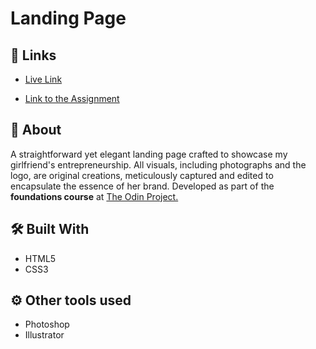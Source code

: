# Landing Page

## 🔗 Links

- [Live Link](https://alejandroxvii.github.io/landing-page/)

- [Link to the Assignment](https://www.theodinproject.com/lessons/foundations-landing-page)

## 📝 About

A straightforward yet elegant landing page crafted to showcase my girlfriend's entrepreneurship. All visuals, including photographs and the logo, are original creations, meticulously captured and edited to encapsulate the essence of her brand. Developed as part of the **foundations course** at [The Odin Project.](https://www.theodinproject.com/) 

## 🛠️ Built With

- HTML5 
- CSS3
  
## ⚙️ Other tools used

-   Photoshop
-   Illustrator
